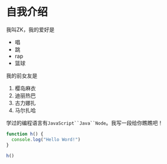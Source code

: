# 自我介绍

我叫ZK，我的爱好是
* 唱
* 跳
* rap
* 篮球

我的前女友是
1. 樱岛麻衣
2. 迪丽热巴
3. 古力娜扎
4. 马尔扎哈

学过的编程语言有`JavaScript``Java``Node`。我写一段给你瞧瞧吧！

```Javascript
function h() {
  console.log("Hello Word!")
}

h()
```
